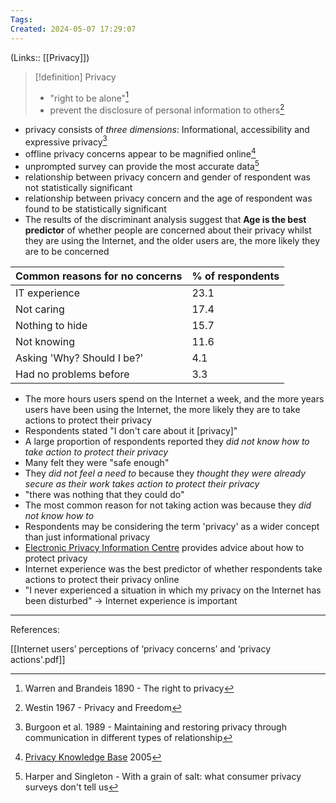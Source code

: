```yaml
---
Tags: 
Created: 2024-05-07 17:29:07
---
```

(Links:: [[Privacy]])
> [!definition] Privacy
> - "right to be alone"[^1]
> - prevent the disclosure of personal information to others[^2]

- privacy consists of *three dimensions*: Informational, accessibility and expressive privacy[^3]
- offline privacy concerns appear to be magnified online[^4]
- unprompted survey can provide the most accurate data[^5]
- relationship between privacy concern and gender of respondent was not statistically significant
- relationship between privacy concern and the age of respondent was found to be statistically significant
- The results of the discriminant analysis suggest that **Age is the best predictor** of whether people are concerned about their privacy whilst they are using the Internet, and the older users are, the more likely they are to be concerned

| Common reasons for no concerns | % of respondents |
| ------------------------------ | ---------------- |
| IT experience                  | 23.1             |
| Not caring                     | 17.4             |
| Nothing to hide                | 15.7             |
| Not knowing                    | 11.6             |
| Asking 'Why? Should I be?'     | 4.1              |
| Had no problems before         | 3.3              |

- The more hours users spend on the Internet a week, and the more years users have been using the Internet, the more likely they are to take actions to protect their privacy
- Respondents stated "I don't care about it [privacy]"
- A large proportion of respondents reported they *did not know how to take action to protect their privacy*
- Many felt they were "safe enough"
- They *did not feel a need to* because they *thought they were already secure as their work takes action to protect their privacy*
- "there was nothing that they could do"
- The most common reason for not taking action was because they *did not know how to*
- Respondents may be considering the term 'privacy' as a wider concept than just informational privacy
- [Electronic Privacy Information Centre](https://epic.org/) provides advice about how to protect privacy
- Internet experience was the best predictor of whether respondents take actions to protect their privacy online
- "I never experienced a situation in which my privacy on the Internet has been disturbed" -> Internet experience is important

---
References:

[^1]: Warren and Brandeis 1890 - The right to privacy
[^2]: Westin 1967 - Privacy and Freedom
[^3]: Burgoon et al. 1989 - Maintaining and restoring privacy through communication in different types of relationship
[^4]: [Privacy Knowledge Base](https://privacyhq.com/) 2005
[^5]: Harper and Singleton - With a grain of salt: what consumer privacy surveys don't tell us

[[Internet users’ perceptions of ‘privacy concerns’ and ‘privacy actions'.pdf]]